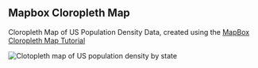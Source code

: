 ## Mapbox Cloropleth Map

Cloropleth Map of US Population Density Data, created using the [MapBox Cloropleth Map Tutorial](https://docs.mapbox.com/help/tutorials/choropleth-studio-gl-pt-1/)

![Clotopleth map of US population density by state](./images/cloroplethMapScreenshot.png)